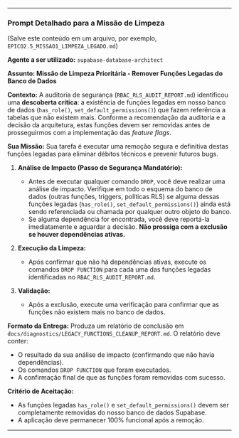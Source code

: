 

---

### Prompt Detalhado para a Missão de Limpeza

(Salve este conteúdo em um arquivo, por exemplo, `EPICO2.5_MISSAO1_LIMPEZA_LEGADO.md`)

**Agente a ser utilizado:** `supabase-database-architect`

**Assunto: Missão de Limpeza Prioritária - Remover Funções Legadas do Banco de Dados**

**Contexto:**
A auditoria de segurança (`RBAC_RLS_AUDIT_REPORT.md`) identificou uma **descoberta crítica**: a existência de funções legadas em nosso banco de dados (`has_role()`, `set_default_permissions()`) que fazem referência a tabelas que não existem mais. Conforme a recomendação da auditoria e a decisão da arquitetura, estas funções devem ser removidas antes de prosseguirmos com a implementação das *feature flags*.

**Sua Missão:**
Sua tarefa é executar uma remoção segura e definitiva destas funções legadas para eliminar débitos técnicos e prevenir futuros bugs.

1.  **Análise de Impacto (Passo de Segurança Mandatório):**
    * Antes de executar qualquer comando `DROP`, você deve realizar uma análise de impacto. Verifique em todo o esquema do banco de dados (outras funções, triggers, políticas RLS) se alguma dessas funções legadas (`has_role()`, `set_default_permissions()`) ainda está sendo referenciada ou chamada por qualquer outro objeto do banco.
    * Se alguma dependência for encontrada, você deve reportá-la imediatamente e aguardar a decisão. **Não prossiga com a exclusão se houver dependências ativas.**

2.  **Execução da Limpeza:**
    * Após confirmar que não há dependências ativas, execute os comandos `DROP FUNCTION` para cada uma das funções legadas identificadas no `RBAC_RLS_AUDIT_REPORT.md`.

3.  **Validação:**
    * Após a exclusão, execute uma verificação para confirmar que as funções não existem mais no banco de dados.

**Formato da Entrega:**
Produza um relatório de conclusão em `docs/diagnostics/LEGACY_FUNCTIONS_CLEANUP_REPORT.md`. O relatório deve conter:
* O resultado da sua análise de impacto (confirmando que não havia dependências).
* Os comandos `DROP FUNCTION` que foram executados.
* A confirmação final de que as funções foram removidas com sucesso.

**Critério de Aceitação:**
- As funções legadas `has_role()` e `set_default_permissions()` devem ser completamente removidas do nosso banco de dados Supabase.
- A aplicação deve permanecer 100% funcional após a remoção.

---
